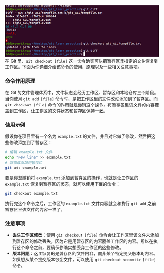 ![alt text](image-2.png)
在 Git 里，`git checkout [file]` 这一命令确实可以把暂存区里指定的文件恢复到工作区。下面为你详细介绍该命令的使用、原理以及一些相关注意事项。

### 命令作用原理
在 Git 的文件管理体系中，文件状态会经历工作区、暂存区和本地仓库三个阶段。当你使用 `git add [file]` 命令时，是把工作区里的文件改动添加到了暂存区。而 `git checkout [file]` 命令的作用就是撤销这个操作，将暂存区里该文件的内容覆盖到工作区，让工作区的文件状态和暂存区保持一致。

### 使用示例
假设你在项目里有一个名为 `example.txt` 的文件，并且对它做了修改，然后把这些修改添加到了暂存区：
```bash
# 编辑 example.txt 文件
echo "New line" >> example.txt
# 将修改添加到暂存区
git add example.txt
```
要是你想撤销将 `example.txt` 添加到暂存区的操作，也就是让工作区的 `example.txt` 恢复到暂存区的状态，就可以使用下面的命令：
```bash
git checkout example.txt
```
执行完这个命令之后，工作区的 `example.txt` 文件内容就会和执行 `git add` 之前暂存区里该文件的内容一样了。

### 注意事项
- **丢失工作区修改**：使用 `git checkout [file]` 命令会让工作区里该文件未添加到暂存区的修改丢失，因为它是用暂存区的内容覆盖工作区的内容。所以在执行这个命令之前，要确保你确实想丢弃工作区的这些修改。
- **版本问题**：这里恢复的是暂存区的文件内容，而非某个特定提交版本的内容。如果想从某个提交版本恢复文件，可以使用 `git checkout <commit> [file]` 命令。 